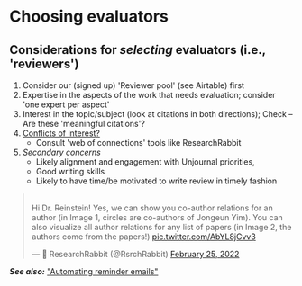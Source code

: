 # Choosing evaluators

## Considerations for _selecting_ evaluators (i.e., 'reviewers')

1. Consider our (signed up) 'Reviewer pool' (see Airtable) first
2. Expertise in the aspects of the work that needs evaluation; consider 'one expert per aspect'
3. Interest in the topic/subject (look at citations in both directions); Check – Are these 'meaningful citations'?
4. [Conflicts of interest?](avoiding-coi.md)&#x20;
   * Consult 'web of connections' tools like ResearchRabbit&#x20;
5. _Secondary concerns_&#x20;
   * Likely alignment and engagement with Unjournal priorities,&#x20;
   * Good writing skills
   * Likely to have time/be motivated to write review in timely fashion

> \
> Hi Dr. Reinstein! Yes, we can show you co-author relations for an author (in Image 1, circles are co-authors of Jongeun Yim). You can also visualize all author relations for any list of papers (in Image 2, the authors come from the papers!) [pic.twitter.com/AbYL8jCvv3](https://t.co/AbYL8jCvv3)
>
> — 🐰 ResearchRabbit (@RsrchRabbit) [February 25, 2022](https://twitter.com/RsrchRabbit/status/1497005389799297026?ref\_src=twsrc%5Etfw)





_**See also:**_ ["Automating reminder emails"](../other-tech-and-tools/#automating-reminder-response-emails)

